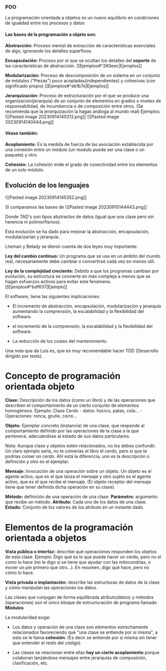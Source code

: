 ### POO
La programación orientada a objetos es un nuevo equilibrio en condiciones de igualdad entre los procesos y datos


#### Las bases de la programación a objeto son:
**Abstracción:** Proceso mental de extracción de características esenciales de algo, ignorando los detalles superfluos.

**Encapsulación:** Proceso por el que se ocultan los detalles del **soporte** de las características de abstracción.
[[Ejemplos#^260eec|Ejemplos]]

**Modularización:** Proceso de descomposición de un sistema en un conjunto de módulos ("Piezas") poco acopladas(independientes) y cohesivas (con significado propio)
[[Ejemplos#^eb1b7e|Ejemplos]]

**Jerarquización:** Proceso de estructuración por el que se produce una organización(jerarquía) de un conjunto de elementos en grados o niveles de responsabilidad, de incumbencia o de composición entre otros.
(Se recomienda que la jerarquización la hagas análoga al mundo real)
Ejemplos:
![[Pasted image 20230914140313.png]]
![[Pasted image 20230914140444.png]]
#### Véase también:
**Acoplamiento:** Es la medida de fuerza de las asociación establecida por una conexión entre un módulo (un modulo puede ser una clase o un paquete) y otro.

**Cohesión:** La cohesión mide el grado de conectividad entre los elementos de un solo módulo.


## Evolución de los lenguajes
![[Pasted image 20230914145352.png]]

Si comparamos las bases de
![[Pasted image 20230915144443.png]]

Donde TAD's son tipos abstractos de datos (igual que una clase pero sin herencia ni polimorfismos).


Esta evolución se ha dado para mejorar la abstracción, encapsulación, modularizarían y jerarquía.

Lheman y Belady se dieron cuenta de dos leyes muy importante:

**Ley del cambio continuo:** Un programa que se usa en un ámbito del mundo real, necesariamente debe cambiar o convertirse cada vez en menos útil.

**Ley de la complejidad creciente:** Debido a que los programas cambian por evolución, su estructura se convierte en más compleja a menos que se hagan esfuerzos activos para evitar este fenómeno.
[[Ejemplos#^bdf637|Ejemplo]]

El software, tiene las siguientes implicaciones:

- El incremento de abstracción, encapsulación, modularización y jerarquía aumentando la comprensión, la escalabilidad y la flexibilidad del software.

- el incremento de la comprensión, la escalabilidad y la flexibilidad del software.

- La reducción de los costes del mantenimiento.


Una nota que da Luis es, que es muy recomendable hacer TDD (Desarrollo dirigido por tests).


# Concepto de programación orientada objeto
**Clase:** Descripción de los datos (como un libro) y de las operaciones que describen el comportamiento de un cierto conjunto de elementos homogéneos.
Ejemplo: Clase Cerdo
	- datos: hocico, patas, cola...
	- Operaciones: ronca, gruñe, corre...

**Objeto:** Ejemplar concreto (instancia) de una clase, que responde al comportamiento definido por las operaciones de la clase a la que pertenece, adecuándose al estado de sus datos particulares.

Nota: Aunque clase y objetos estén relacionados, no los debes confundir.
Un claro ejemplo sería, no te comerías el libro el cerdo, pero si que te podrías comer un cerdo.
Ahí está la diferencia, uno es la descripción o definición y otro es el ejemplar.


**Mensaje:** Invocación de una operación sobre un objeto.
Un objeto es el agente activo, que es el que lanza el mensaje y otro sujeto es el agente activo, que es el que recibe el mensaje.
(El objeto receptor del mensaje tiene que tener definida dicha operación en su clase).

**Método:** definición de una operación de una clase.
**Parámetro:** argumento que recibe un método.
**Atributo:** Cada uno de los datos de una clase.
**Estado:** Conjunto de los valores de los atributo en un instante dado.

# Elementos de la programación orientada a objetos

**Vista pública o interfaz:** describe qué operaciones responden los objetos de esta clase.
Ejemplo:
Digo qué es lo que puede hacer un cerdo, pero no el como lo hace (no le digo si se tiene que ayudar con las mitocondrias, o mover un pie primero que otro...). En resumen, digo qué hace, pero no cómo lo hace.


**Vista privada o implantación:** describe las estructuras de datos de la clase y cómo manipulan las operaciones los datos.

Las clases que conjugan de forma equilibrada atributo(datos) y métodos (operaciones) son el único bloque de estructuración de programa llamado **Módulos**

La modularidad exige:
- Los datos y operación de una clase son elementos estrechamente relacionados favoreciendo que "una clase se entiende por sí misma", a esto se le llama **cohesión**.
(Es decir se entiende por si misma sin tener que entender el resto del código)

- Las clases se relacionan entre ellas **hay un cierto acoplamiento** porque colaboran lanzándose mensajes entre jerarquías de composición, clasificación, etc.